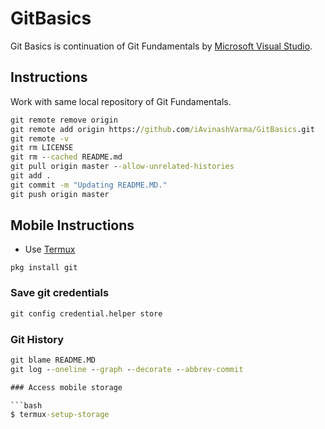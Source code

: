 # GitBasics

Git Basics is continuation of Git Fundamentals by [Microsoft Visual Studio](https://youtu.be/c3482qAzZLQ).

## Instructions

Work with same local repository of Git Fundamentals.

```cmd
git remote remove origin
git remote add origin https://github.com/iAvinashVarma/GitBasics.git
git remote -v
git rm LICENSE
git rm --cached README.md
git pull origin master --allow-unrelated-histories 
git add .
git commit -m "Updating README.MD."
git push origin master
```

## Mobile Instructions

* Use [Termux](https://play.google.com/store/apps/details?id=com.termux)

```
pkg install git
```

### Save git credentials

```cmd
git config credential.helper store
```
### Git History

```cmd
git blame README.MD
git log --oneline --graph --decorate --abbrev-commit

### Access mobile storage

```bash
$ termux-setup-storage
```
